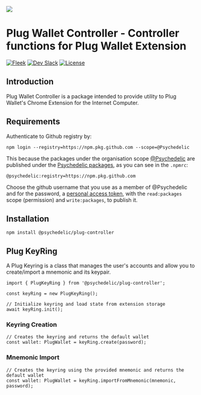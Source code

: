 ![](https://storageapi.fleek.co/rocky-fleek-team-bucket/plug-npm.png)


# Plug Wallet Controller - Controller functions for Plug Wallet Extension
[![Fleek](https://img.shields.io/badge/Made%20by-Fleek-blue)](https://fleek.co/)
[![Dev Slack](https://img.shields.io/badge/Dev%20Slack-Channel-blue)](https://slack.fleek.co/)
[![License](https://img.shields.io/badge/License-MIT-green)](https://github.com/FleekHQ/space-sdk/blob/master/LICENSE)

## Introduction

Plug Wallet Controller is a package intended to provide utility to Plug Wallet's Chrome Extension for the Internet Computer.

## Requirements

Authenticate to Github registry by:

```
npm login --registry=https://npm.pkg.github.com --scope=@Psychedelic
```

This because the packages under the organisation scope [@Psychedelic](https://github.com/Psychedelic) are published under the [Psychedelic packages](https://github.com/orgs/Psychedelic/packages), as you can see in the `.npmrc`:

```
@psychedelic:registry=https://npm.pkg.github.com
```

Choose the github username that you use as a member of @Psychedelic and for the password, a [personal access token](https://github.com/settings/tokens), with the  `read:packages` scope (permission) and `write:packages`, to publish it.

## Installation

`npm install @psychedelic/plug-controller`

## Plug KeyRing
A Plug Keyring is a class that manages the user's accounts and allow you to create/import a mnemonic and its keypair. 
```
import { PlugKeyRing } from '@psychedelic/plug-controller';

const keyRing = new PlugKeyRing();

// Initialize keyring and load state from extension storage
await keyRing.init();
```

### Keyring Creation
```
// Creates the keyring and returns the default wallet
const wallet: PlugWallet = keyRing.create(password);
```

### Mnemonic Import
```
// Creates the keyring using the provided mnemonic and returns the default wallet
const wallet: PlugWallet = keyRing.importFromMnemonic(mnemonic, password);
```